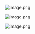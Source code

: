 ![image.png](https://gitee.com/hxc8/images9/raw/master/img/202411302030621.png)



![image.png](https://gitee.com/hxc8/images9/raw/master/img/202411302030163.png)


![image.png](https://gitee.com/hxc8/images9/raw/master/img/202411302031598.png)



